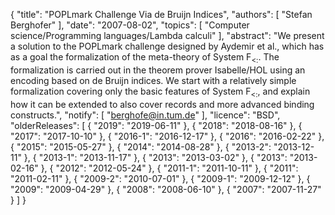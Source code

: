 {
    "title": "POPLmark Challenge Via de Bruijn Indices",
    "authors": [
        "Stefan Berghofer"
    ],
    "date": "2007-08-02",
    "topics": [
        "Computer science/Programming languages/Lambda calculi"
    ],
    "abstract": "We present a solution to the POPLmark challenge designed by Aydemir et al., which has as a goal the formalization of the meta-theory of System F<sub>&lt;:</sub>. The formalization is carried out in the theorem prover Isabelle/HOL using an encoding based on de Bruijn indices. We start with a relatively simple formalization covering only the basic features of System F<sub>&lt;:</sub>, and explain how it can be extended to also cover records and more advanced binding constructs.",
    "notify": [
        "berghofe@in.tum.de"
    ],
    "licence": "BSD",
    "olderReleases": [
        {
            "2019": "2019-06-11"
        },
        {
            "2018": "2018-08-16"
        },
        {
            "2017": "2017-10-10"
        },
        {
            "2016-1": "2016-12-17"
        },
        {
            "2016": "2016-02-22"
        },
        {
            "2015": "2015-05-27"
        },
        {
            "2014": "2014-08-28"
        },
        {
            "2013-2": "2013-12-11"
        },
        {
            "2013-1": "2013-11-17"
        },
        {
            "2013": "2013-03-02"
        },
        {
            "2013": "2013-02-16"
        },
        {
            "2012": "2012-05-24"
        },
        {
            "2011-1": "2011-10-11"
        },
        {
            "2011": "2011-02-11"
        },
        {
            "2009-2": "2010-07-01"
        },
        {
            "2009-1": "2009-12-12"
        },
        {
            "2009": "2009-04-29"
        },
        {
            "2008": "2008-06-10"
        },
        {
            "2007": "2007-11-27"
        }
    ]
}
